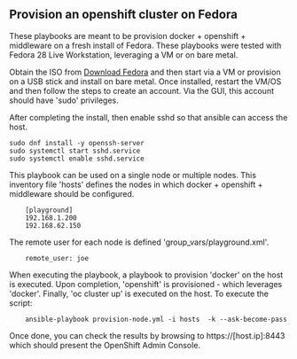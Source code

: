 Provision an openshift cluster on Fedora
----------------------------------------

These playbooks are meant to be provision docker + openshift + middleware
on a fresh install of Fedora.  These playbooks were tested with Fedora 28 Live Workstation,
leveraging a VM or on bare metal.

Obtain the ISO from [Download Fedora](https://getfedora.org/en/workstation/download/) and 
then start via a VM or provision on a USB stick and install on bare metal. Once installed, 
restart the VM/OS and then follow the steps to create an account. Via the GUI, this account 
should have 'sudo' privileges.

After completing the install, then enable sshd so that ansible can access the host.

```
sudo dnf install -y openssh-server
sudo systemctl start sshd.service
sudo systemctl enable sshd.service
```

This playbook can be used on a single node or multiple nodes.  This inventory file
'hosts' defines the nodes in which docker + openshift + middleware should be configured.

        [playground]
        192.168.1.200
        192.168.62.150

The remote user for each node is defined 'group_vars/playground.xml'.

        remote_user: joe

When executing the playbook, a playbook to provision 'docker' on the host is executed.  Upon
completion, 'openshift' is provisioned - which leverages 'docker'. Finally, 'oc cluster up'
is executed on the host. To execute the script:

        ansible-playbook provision-node.yml -i hosts  -k --ask-become-pass

Once done, you can check the results by browsing to https://[host.ip]:8443 which should
present the OpenShift Admin Console.
 
